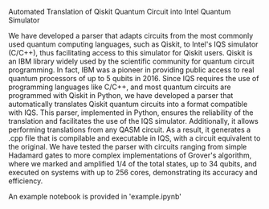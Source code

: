  Automated Translation of Qiskit Quantum Circuit into Intel Quantum Simulator

We have developed a parser that adapts circuits from the most commonly used quantum computing languages, such as Qiskit, to Intel's IQS simulator (C/C++), thus facilitating access to this simulator for Qiskit users. Qiskit is an IBM library widely used by the scientific community for quantum circuit programming. In fact, IBM was a pioneer in providing public access to real quantum processors of up to 5 qubits in 2016. Since IQS requires the use of programming languages like C/C++, and most quantum circuits are programmed with Qiskit in Python, we have developed a parser that automatically translates Qiskit quantum circuits into a format compatible with IQS. This parser, implemented in Python, ensures the reliability of the translation and facilitates the use of the IQS simulator. Additionally, it allows performing translations from any QASM circuit. As a result, it generates a .cpp file that is compilable and executable in IQS, with a circuit equivalent to the original. We have tested the parser with circuits ranging from simple Hadamard gates to more complex implementations of Grover's algorithm, where we marked and amplified 1/4 of the total states, up to 34 qubits, and executed on systems with up to 256 cores, demonstrating its accuracy and efficiency.

An example notebook is provided in 'example.ipynb'
